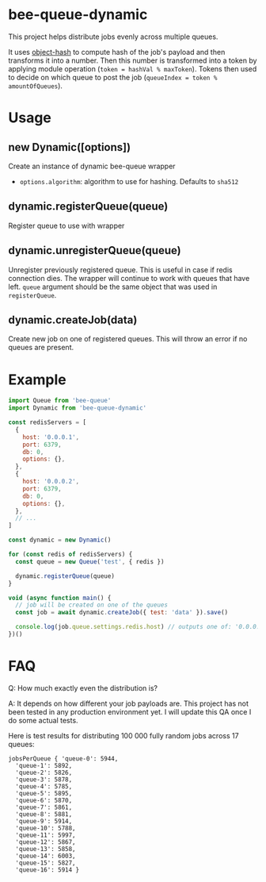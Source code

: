 # bee-queue-dynamic

This project helps distribute jobs evenly across multiple queues.

It uses [object-hash](https://github.com/puleos/object-hash) to compute hash of the job's payload and then transforms it into a number.
Then this number is transformed into a token by applying module operation (`token = hashVal % maxToken`).
Tokens then used to decide on which queue to post the job (`queueIndex = token % amountOfQueues`).

# Usage

## new Dynamic([options])

Create an instance of dynamic bee-queue wrapper

- `options.algorithm`: algorithm to use for hashing. Defaults to `sha512`

## dynamic.registerQueue(queue)

Register queue to use with wrapper

## dynamic.unregisterQueue(queue)

Unregister previously registered queue. This is useful in case if redis connection dies. The wrapper will continue to work with queues that have left. `queue` argument should be the same object that was used in `registerQueue`.

## dynamic.createJob(data)

Create new job on one of registered queues. This will throw an error if no queues are present.

# Example

```js
import Queue from 'bee-queue'
import Dynamic from 'bee-queue-dynamic'

const redisServers = [
  {
    host: '0.0.0.1',
    port: 6379,
    db: 0,
    options: {},
  },
  {
    host: '0.0.0.2',
    port: 6379,
    db: 0,
    options: {},
  },
  // ...
]

const dynamic = new Dynamic()

for (const redis of redisServers) {
  const queue = new Queue('test', { redis })

  dynamic.registerQueue(queue)
}

void (async function main() {
  // job will be created on one of the queues
  const job = await dynamic.createJob({ test: 'data' }).save()

  console.log(job.queue.settings.redis.host) // outputs one of: '0.0.0.1', '0.0.0.2'
})()
```

# FAQ

Q: How much exactly even the distribution is?

A: It depends on how different your job payloads are. This project has not been tested in any production environment yet. I will update this QA once I do some actual tests.

Here is test results for distributing 100 000 fully random jobs across 17 queues:

```
jobsPerQueue { 'queue-0': 5944,
  'queue-1': 5892,
  'queue-2': 5826,
  'queue-3': 5878,
  'queue-4': 5785,
  'queue-5': 5895,
  'queue-6': 5870,
  'queue-7': 5861,
  'queue-8': 5881,
  'queue-9': 5914,
  'queue-10': 5788,
  'queue-11': 5997,
  'queue-12': 5867,
  'queue-13': 5858,
  'queue-14': 6003,
  'queue-15': 5827,
  'queue-16': 5914 }
```
